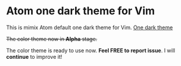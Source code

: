 Atom one dark theme for Vim
===========================

This is mimix Atom default one dark theme for Vim.  [One dark theme](https://atom.io/themes/one-dark-ui)

~~The color theme now in **Alpha** stage.~~

The color theme is ready to use now. **Feel FREE to report issue**. I will **continue** to improve it!

